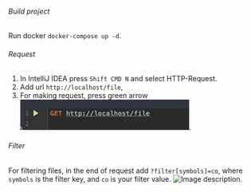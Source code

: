 ###### Build project

Run docker `docker-compose up -d`.

###### Request

1. In IntelliJ IDEA press `Shift CMD N` and select HTTP-Request.
2. Add url `http://localhost/file`,
3. For making request, press green arrow ![Image description](https://github.com/PetrenkoBohdan/ApiEndPoint/blob/master/files/Снимок%20экрана%202020-03-23%20в%2014.36.29.png).

###### Filter

For filtering files, in the end of request add  `?filter[symbols]=co`,
where `symbols` is the filter key, and `co` is your filter value.
![Image description](https://github.com/PetrenkoBohdan/ApiEndPoint/blob/master/files/Снимок%20экрана%202020-03-23%20в%2014.59.26.png).

